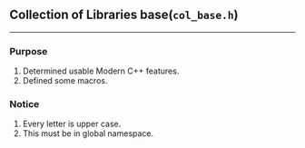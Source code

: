 
## Collection of Libraries base(`col_base.h`)

---

### Purpose

1. Determined usable Modern C++ features.
2. Defined some macros.

### Notice

1. Every letter is upper case.
2. This must be in global namespace.
